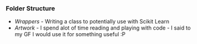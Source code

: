 ### Folder Structure

* *Wrappers* - Writing a class to potentially use with Scikit Learn
* *Artwork* - I spend alot of time reading and playing with code - I said to my GF I would use it for something useful :P
